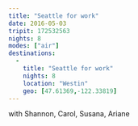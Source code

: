 ```yaml
---
title: "Seattle for work"
date: 2016-05-03
tripit: 172532563
nights: 8
modes: ["air"]
destinations:
  -
    title: "Seattle for work"
    nights: 8
    location: "Westin"
    geo: [47.61369,-122.33819]
---
```


with Shannon, Carol, Susana, Ariane
